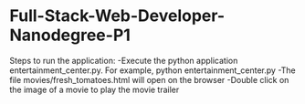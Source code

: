 # Full-Stack-Web-Developer-Nanodegree-P1

Steps to run the application:
-Execute the python application entertainment_center.py.  For example, python entertainment_center.py
-The file movies/fresh_tomatoes.html will open on the browser
-Double click on the image of a movie to play the movie trailer
